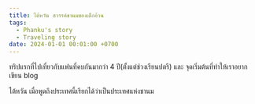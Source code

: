 ```yaml
---
title: ไต้หวัน สวรรค์ชานมของเด็กอ้วน
tags:
  - Phanku's story
  - Traveling story
date: 2024-01-01 00:01:00 +0700
---
```

ทริปแรกที่ไปเที่ยวกับแฟนที่คบกันมากว่า 4 ปี(ตั้งแต่ช่วงเรียนปตรี) และ จุดเริ่มต้นที่ทำให้เราอยากเขียน blog


ไต้หวัน เมื่อพูดถึงประเทศนี้เรียกได้ว่าเป็นประเทศแห่งชานม

